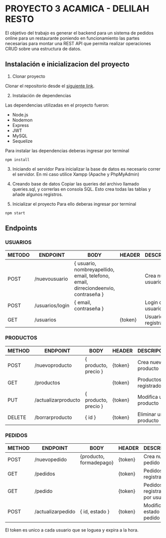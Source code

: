 # PROYECTO 3 ACAMICA - DELILAH RESTO

El objetivo del trabajo es generar el backend para un sistema de pedidos online para un restaurante poniendo en funcionamiento las partes necesarias para montar una REST API que permita realizar operaciones CRUD sobre una estructura de datos.

## Instalación e inicializacion del proyecto

1. Clonar proyecto

Clonar el repositorio desde el [siguiente link](https://github.com/MarcosSchlu/DELILAHRESTO.git).

2. Instalación de dependencias

Las dependencias utilizadas en el proyecto fueron:
- Node.js
- Nodemon
- Express
- JWT
- MySQL
- Sequelize

Para instalar las dependencias deberas ingresar por terminal 
```
npm install
```

3. Iniciando el servidor
Para inicializar la base de datos es necesario correr el servidor. En mi caso utilice Xampp (Apache y PhpMyAdmin)

4. Creando base de datos
Copiar las queries del archivo llamado queries.sql, y correrlas en consola SQL. Esto crea todas las tablas y añade algunos registros.

5. Inicializar el proyecto
Para ello deberas ingresar por terminal 
```
npm start
```

## Endpoints

### USUARIOS

|  METODO | ENDPOINT           | BODY                                                                             | HEADER | DESCRIPCION                      |
|---------|--------------------|----------------------------------------------------------------------------------|--------|----------------------------------|
| POST    | /nuevousuario      |{ usuario, nombreyapellido, email, telefono, email, dirreciondeenvio, contraseña }|        | Crea nuevo usuario               |
| POST    | /usuarios/login    |{ email, contraseña }                                                             |        | Login de usuario                 |
| GET     | /usuarios          |                                                                                  |{token} | Usuarios registrados             |

### PRODUCTOS

|  METHOD | ENDPOINT           | BODY                                                                             | HEADER | DESCRIPCION                      |
|---------|--------------------|----------------------------------------------------------------------------------|--------|----------------------------------|
| POST    | /nuevoproducto     | { producto, precio }                                                             |{token} | Crea nuevo producto              |
| GET     | /productos         |                                                                                  |{token} | Productos registrados            |
| PUT     | /actualizarproducto| { producto, precio }                                                             |{token} | Modifica un producto             |
| DELETE  | /borrarproducto    | { id }                                                                           |{token} | Eliminar un producto             |

### PEDIDOS

|  METHOD | ENDPOINT           | BODY                                                                             | HEADER | DESCRIPCION                      |
|---------|--------------------|----------------------------------------------------------------------------------|--------|----------------------------------|
| POST    | /nuevopedido       | {producto, formadepago}                                                          |{token} | Crea nuevo pedido                |
| GET     | /pedidos           |                                                                                  |{token} | Pedidos registrados              |
| GET     | /pedido            |                                                                                  |{token} | Pedidos registrados por usuario  |
| POST    | /actualizarpedido  | { id, estado }                                                                   |{token} | Modifica el estado de un pedido  |

El token es unico a cada usuario que se loguea y expira a la hora. 
